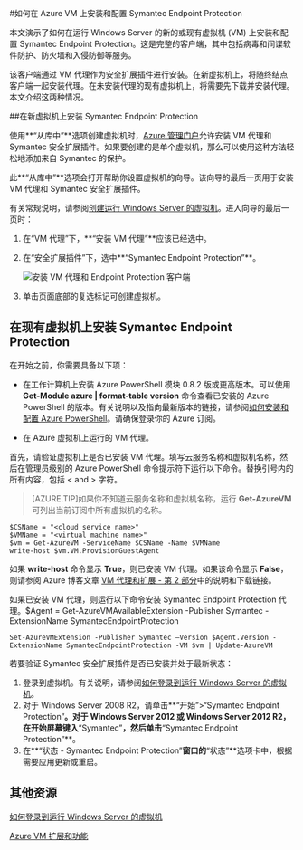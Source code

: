 <properties pageTitle="如何在 Azure VM 上安装和配置 Symantec Endpoint Protection" description="介绍在 Azure 中的 VM 上安装和配置 Symantec Endpoint Protection"  services="virtual machines"  documentationCenter="" authors="kathydav" manager="timlt" />
<tags  
	ms.service="virtual-machines"
	ms.date="07/14/2015"
	wacn.date="08/29/2015"/>

#如何在 Azure VM 上安装和配置 Symantec Endpoint Protection

本文演示了如何在运行 Windows Server 的新的或现有虚拟机 (VM) 上安装和配置 Symantec Endpoint Protection。这是完整的客户端，其中包括病毒和间谍软件防护、防火墙和入侵防御等服务。

该客户端通过 VM 代理作为安全扩展插件进行安装。在新虚拟机上，将随终结点客户端一起安装代理。在未安装代理的现有虚拟机上，将需要先下载并安装代理。本文介绍这两种情况。

<!--
If you have an existing subscription from Symantec for an on-premises solution, you can use it to protect your Azure virtual machines. If you're not a customer yet, you can sign up for a trial subscription. For more information about this solution, see [Symantec Endpoint Protection on Microsoft's Azure platform](http://go.microsoft.com/fwlink/p/?LinkId=403942). This page also provides links to licensing information and alternative instructions for installing the client if you're already a Symantec customer.
-->
##在新虚拟机上安装 Symantec Endpoint Protection

使用**“从库中”**选项创建虚拟机时，[Azure 管理门户][Portal]允许安装 VM 代理和 Symantec 安全扩展插件。如果要创建的是单个虚拟机，那么可以使用这种方法轻松地添加来自 Symantec 的保护。

此**“从库中”**选项会打开帮助你设置虚拟机的向导。该向导的最后一页用于安装 VM 代理和 Symantec 安全扩展插件。

有关常规说明，请参阅[创建运行 Windows Server 的虚拟机][Create]。进入向导的最后一页时：

1.	在“VM 代理”下，**“安装 VM 代理”**应该已经选中。

2.	在“安全扩展插件”下，选中**“Symantec Endpoint Protection”**。


	![安装 VM 代理和 Endpoint Protection 客户端](./media/virtual-machines-install-symantec/InstallVMAgentandSymantec.png)

3.	单击页面底部的复选标记可创建虚拟机。

## 在现有虚拟机上安装 Symantec Endpoint Protection

在开始之前，你需要具备以下项：

- 在工作计算机上安装 Azure PowerShell 模块 0.8.2 版或更高版本。可以使用 **Get-Module azure | format-table version** 命令查看已安装的 Azure PowerShell 的版本。有关说明以及指向最新版本的链接，请参阅[如何安装和配置 Azure PowerShell][PS]。请确保登录你的 Azure 订阅。

- 在 Azure 虚拟机上运行的 VM 代理。

首先，请验证虚拟机上是否已安装 VM 代理。填写云服务名称和虚拟机名称，然后在管理员级别的 Azure PowerShell 命令提示符下运行以下命令。替换引号内的所有内容，包括 < and > 字符。

> [AZURE.TIP]如果你不知道云服务名称和虚拟机名称，运行 **Get-AzureVM** 可列出当前订阅中所有虚拟机的名称。

	$CSName = "<cloud service name>"
	$VMName = "<virtual machine name>"
	$vm = Get-AzureVM -ServiceName $CSName -Name $VMName
	write-host $vm.VM.ProvisionGuestAgent

如果 **write-host** 命令显示 **True**，则已安装 VM 代理。如果该命令显示 **False**，则请参阅 Azure 博客文章 [VM 代理和扩展 - 第 2 部分][Agent]中的说明和下载链接。

如果已安装 VM 代理，则运行以下命令安装 Symantec Endpoint Protection 代理。$Agent = Get-AzureVMAvailableExtension -Publisher Symantec -ExtensionName SymantecEndpointProtection

	Set-AzureVMExtension -Publisher Symantec –Version $Agent.Version -ExtensionName SymantecEndpointProtection -VM $vm | Update-AzureVM

若要验证 Symantec 安全扩展插件是否已安装并处于最新状态：

1.	登录到虚拟机。有关说明，请参阅[如何登录到运行 Windows Server 的虚拟机][Logon]。
2.	对于 Windows Server 2008 R2，请单击**“开始”>“Symantec Endpoint Protection”**。对于 Windows Server 2012 或 Windows Server 2012 R2，在开始屏幕键入**“Symantec”**，然后单击**“Symantec Endpoint Protection”**。
3.	在**“状态 - Symantec Endpoint Protection”**窗口的**“状态”**选项卡中，根据需要应用更新或重启。

## 其他资源
[如何登录到运行 Windows Server 的虚拟机][Logon]

[Azure VM 扩展和功能][Ext]


<!--Link references-->
[Symantec]: http://go.microsoft.com/fwlink/p/?LinkId=403942

[Portal]: http://manage.windowsazure.cn

[Create]: /documentation/articles/virtual-machines-windows-tutorial

[PS]: /documentation/articles/powershell-install-configure

[Agent]: http://go.microsoft.com/fwlink/p/?LinkId=403947

[Logon]: /documentation/articles/virtual-machines-log-on-windows-server

[Ext]: https://msdn.microsoft.com/zh-cn/library/dn606311.aspx

<!---HONumber=67-->